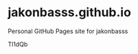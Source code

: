 # jakonbasss.github.io
Personal GitHub Pages site for jakonbasss











































































Tl1dQb
